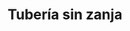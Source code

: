 ---
id: 'service-09'
title: 'Tubería sin zanja'
titleMeta: "Reparación de tubería sin zanja | Presupuesto Gratis 【91 577 18 49】"
title2: 'Tubería sin zanja'
mediumImage: 'rehabilitación-tubería-grupal-md.jpg'
largeImage: 'reparacion-sin-zanja-grupal-lg.jpg'
metaContent: "✅Poceros en Madrid. 🔝 Rehabilitación de tubería sin zanja 📢 Reparación De Tuberías Con Manga Continua. ☎️​ 676 679 954"
detailBreadcrumbSubTitle: 'Rehabilitación de tubería sin zanja'
detailBreadcrumbDesc: 'Reparación de tubería con manga con los mejores precios.'
detailSubTitle: ''
descripcion: 'El método de reparación de tuberías con una manga continua ofrece una solución eficiente para reparar sistemas de alcantarillado sin la necesidad de interrupciones en el pavimento y sin tener que excavar. Esta técnica permite reducir el tiempo y el costo, así como minimizar las molestias para la comunidad.'

parrafo: "Reparación y rehabilitación de tubería sin zanja con manga continua "


descripcion1: "El proceso implica la inserción de una manga tubular flexible en las paredes internas de las tuberías dañadas. Con este método lograremos mejorar la estructura de la tubería, aumentar el flujo de agua y fortalecer los puntos débiles para prevenir futuras fugas. Además, se mejorará el caudal en un 38%, se evitarán infiltraciones y se reducirá el ruido, lo que resultará en una importante reducción en el consumo energético.La reparación de tuberías sin obras es una solución rápida y cómoda para arreglar las tuberías de saneamiento sin causar molestias externas. "

descripcion2: "Los trabajos se realizan desde el interior del tubo, evitando zanjas, polvo, ruido y cortes de tráfico. El resultado es una tubular reforzada adherida al tubo antiguo, con mayor resistencia que el PVC."

option1: "✔ Ofrecemos obras con 15 años de garantía, una vez finalizada."
option2: "✔ Tras la finalización de la obra de pocería, nuestro equipo limpia y garantiza el correcto estado de las mismas."
option3: "✔ Todo nuestro personal cuenta con cursos de prevención de riesgos." 
option4: "✔ Entregamos la obra con un certificado visado por un arquitecto."
option5: "✔ Reportaje gráfico de toda la instalación."
option6: "✔ Elaboramos informes de la red de saneamiento de obra nueva o rehabilitación, de este modo, nos aseguramos que todo funciona a la perfección."
option7: "✔ Contamos con un Seguro de Responsabilidad Civil de 600.000 euros de daños a terceros para que todo funcione a la perfección."
option8: "✔ Nuestros servicios se pueden financiar a medida, sin comisiones y sin interés."
option9: "✔ Presupuestos personalizados."

isFeatured: true
---